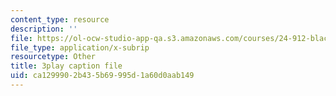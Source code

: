 ```yaml
---
content_type: resource
description: ''
file: https://ol-ocw-studio-app-qa.s3.amazonaws.com/courses/24-912-black-matters-introduction-to-black-studies-spring-2017/ca1299902b435b69995d1a60d0aab149_oEUo2faDJNA.vtt
file_type: application/x-subrip
resourcetype: Other
title: 3play caption file
uid: ca129990-2b43-5b69-995d-1a60d0aab149
---
```

